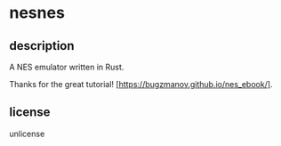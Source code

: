 # nesnes

## description
A NES emulator written in Rust.

Thanks for the great tutorial! [https://bugzmanov.github.io/nes_ebook/].

## license
unlicense
